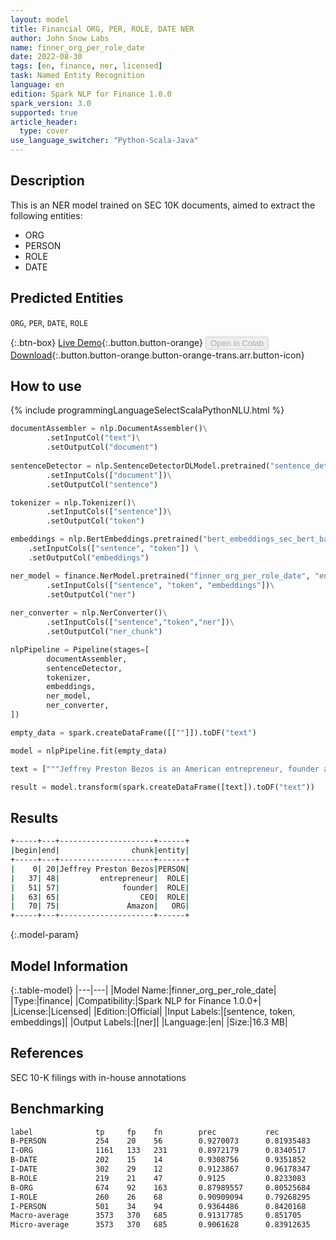 ```yaml
---
layout: model
title: Financial ORG, PER, ROLE, DATE NER
author: John Snow Labs
name: finner_org_per_role_date
date: 2022-08-30
tags: [en, finance, ner, licensed]
task: Named Entity Recognition
language: en
edition: Spark NLP for Finance 1.0.0
spark_version: 3.0
supported: true
article_header:
  type: cover
use_language_switcher: "Python-Scala-Java"
---
```


## Description

This is an NER model trained on SEC 10K documents, aimed to extract the following entities:
- ORG
- PERSON
- ROLE
- DATE

## Predicted Entities

`ORG`, `PER`, `DATE`, `ROLE`

{:.btn-box}
[Live Demo](https://demo.johnsnowlabs.com/finance/FINPIPE_ORG_PER_DATE_ROLES/){:.button.button-orange}
<button class="button button-orange" disabled>Open in Colab</button>
[Download](https://s3.amazonaws.com/auxdata.johnsnowlabs.com/finance/models/finner_org_per_role_date_en_1.0.0_3.2_1661862246514.zip){:.button.button-orange.button-orange-trans.arr.button-icon}

## How to use



<div class="tabs-box" markdown="1">
{% include programmingLanguageSelectScalaPythonNLU.html %}

```python
documentAssembler = nlp.DocumentAssembler()\
        .setInputCol("text")\
        .setOutputCol("document")
        
sentenceDetector = nlp.SentenceDetectorDLModel.pretrained("sentence_detector_dl","xx")\
        .setInputCols(["document"])\
        .setOutputCol("sentence")

tokenizer = nlp.Tokenizer()\
        .setInputCols(["sentence"])\
        .setOutputCol("token")

embeddings = nlp.BertEmbeddings.pretrained("bert_embeddings_sec_bert_base","en") \
    .setInputCols(["sentence", "token"]) \
    .setOutputCol("embeddings")

ner_model = finance.NerModel.pretrained("finner_org_per_role_date", "en", "finance/models")\
        .setInputCols(["sentence", "token", "embeddings"])\
        .setOutputCol("ner")
        
ner_converter = nlp.NerConverter()\
        .setInputCols(["sentence","token","ner"])\
        .setOutputCol("ner_chunk")

nlpPipeline = Pipeline(stages=[
        documentAssembler,
        sentenceDetector,
        tokenizer,
        embeddings,
        ner_model,
        ner_converter,
])

empty_data = spark.createDataFrame([[""]]).toDF("text")

model = nlpPipeline.fit(empty_data)

text = ["""Jeffrey Preston Bezos is an American entrepreneur, founder and CEO of Amazon"""]

result = model.transform(spark.createDataFrame([text]).toDF("text"))

```

</div>

## Results

```bash
+-----+---+---------------------+------+
|begin|end|                chunk|entity|
+-----+---+---------------------+------+
|    0| 20|Jeffrey Preston Bezos|PERSON|
|   37| 48|         entrepreneur|  ROLE|
|   51| 57|              founder|  ROLE|
|   63| 65|                  CEO|  ROLE|
|   70| 75|               Amazon|   ORG|
+-----+---+---------------------+------+
```

{:.model-param}
## Model Information

{:.table-model}
|---|---|
|Model Name:|finner_org_per_role_date|
|Type:|finance|
|Compatibility:|Spark NLP for Finance 1.0.0+|
|License:|Licensed|
|Edition:|Official|
|Input Labels:|[sentence, token, embeddings]|
|Output Labels:|[ner]|
|Language:|en|
|Size:|16.3 MB|

## References

SEC 10-K filings with in-house annotations

## Benchmarking

```bash
label              tp     fp    fn        prec           rec            f1
B-PERSON           254    20    56        0.9270073      0.81935483     0.86986303
I-ORG              1161   133   231       0.8972179      0.8340517      0.8644826
B-DATE             202    15    14        0.9308756      0.9351852      0.9330255
I-DATE             302    29    12        0.9123867      0.96178347     0.93643415
B-ROLE             219    21    47        0.9125         0.8233083      0.8656126
B-ORG              674    92    163       0.87989557     0.80525684     0.84092325
I-ROLE             260    26    68        0.90909094     0.79268295     0.8469055
I-PERSON           501    34	94        0.9364486      0.8420168      0.88672566
Macro-average      3573   370   685       0.91317785     0.851705       0.8813709
Micro-average      3573   370   685       0.9061628      0.83912635     0.8713572
```
